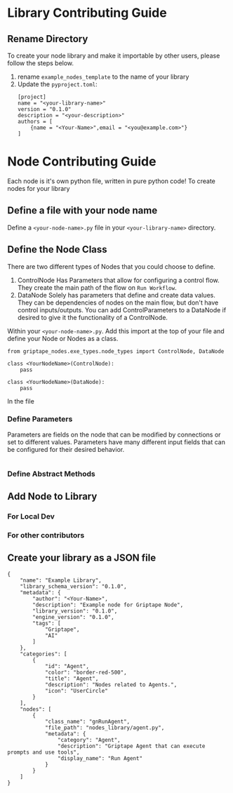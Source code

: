 # Library Contributing Guide

## Rename Directory

To create your node library and make it importable by other users, please follow the steps below.

1. rename `example_nodes_template` to the name of your library 
2. Update the `pyproject.toml`:
    ```
    [project]
    name = "<your-library-name>"
    version = "0.1.0"
    description = "<your-description>"
    authors = [
        {name = "<Your-Name>",email = "<you@example.com>"}
    ]
    ```

# Node Contributing Guide 

Each node is it's own python file, written in pure python code! To create nodes for your library

## Define a file with your node name
Define a `<your-node-name>.py` file in your `<your-library-name>` directory. 

## Define the Node Class
There are two different types of Nodes that you could choose to define.

1. ControlNode
    Has Parameters that allow for configuring a control flow. They create the main path of the flow on `Run Workflow`. 
2. DataNode
    Solely has parameters that define and create data values. They can be dependencies of nodes on the main flow, but don't have control inputs/outputs.
    You can add ControlParameters to a DataNode if desired to give it the functionality of a ControlNode. 

Within your `<your-node-name>.py`.
Add this import at the top of your file and define your Node or Nodes as a class. 

```
from griptape_nodes.exe_types.node_types import ControlNode, DataNode

class <YourNodeName>(ControlNode):
    pass

class <YourNodeName>(DataNode):
    pass
```

In the file

### Define Parameters

Parameters are fields on the node that can be modified by connections or set to different values. 
Parameters have many different input fields that can be configured for their desired behavior. 

```

```

### Define Abstract Methods

## Add Node to Library
### For Local Dev

### For other contributors 


## Create your library as a JSON file 

```
{
    "name": "Example Library",
    "library_schema_version": "0.1.0",
    "metadata": {
        "author": "<Your-Name>",
        "description": "Example node for Griptape Node",
        "library_version": "0.1.0",
        "engine_version": "0.1.0",
        "tags": [
            "Griptape",
            "AI"
        ]
    },
    "categories": [
        {
            "id": "Agent",
            "color": "border-red-500",
            "title": "Agent",
            "description": "Nodes related to Agents.",
            "icon": "UserCircle"
        }
    ],
    "nodes": [
        {
            "class_name": "gnRunAgent",
            "file_path": "nodes_library/agent.py",
            "metadata": {
                "category": "Agent",
                "description": "Griptape Agent that can execute prompts and use tools",
                "display_name": "Run Agent"
            }
        }
    ]
}
```